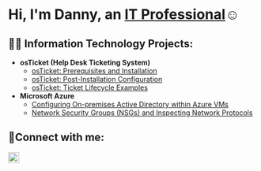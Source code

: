 <h1>Hi, I'm Danny, an <a href="https://linkedin.com/in/dannyagarcia">IT Professional</a>☺</h1>

<h2>👨‍💻 Information Technology Projects:</h2>

- <b>osTicket (Help Desk Ticketing System)</b>
  - [osTicket: Prerequisites and Installation](https://github.com/DanG-sudo/osticket-prereqs)
  - [osTicket: Post-Installation Configuration](https://github.com/DanG-sudo/post-install-config)
  - [osTicket: Ticket Lifecycle Examples](https://github.com/DanG-sudo/ticket-lifecycle)
- <b>Microsoft Azure</b>
  - [Configuring On-premises Active Directory within Azure VMs](https://github.com/DanG-sudo/configure-ad)
  - [Network Security Groups (NSGs) and Inspecting Network Protocols](https://github.com/DanG-sudo/azure-network-protocols)

<h2>🤳Connect with me:</h2>

[<img align="left" alt="Josh | LinkedIn" width="22px" src="https://cdn.jsdelivr.net/npm/simple-icons@v3/icons/linkedin.svg" />][linkedin]

[linkedin]: https://linkedin.com/in/dannyagarcia
